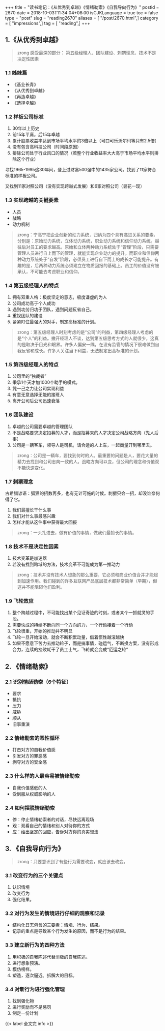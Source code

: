 +++
title = "读书笔记：《从优秀到卓越》《情绪勒索》《自我导向行为》"
postid = 2670
date = 2018-10-03T11:34:04+08:00
isCJKLanguage = true
toc = false
type = "post"
slug = "reading2670"
aliases = [ "/post/2670.html",]
category = [ "impressions",]
tag = [ "reading",]
+++


## 1.《从优秀到卓越》

> zrong 感受最深的部分： 第五级经理人、团队建设、刺猬理念、技术不是决定性因素

### 1.1 姊妹篇

- 《基业长青》
- 《从优秀到卓越》
- 《再造卓越》
- 《选择卓越》

<!--more-->

### 1.2 样板公司标准

1. 30年以上历史
2. 前15年平庸，后15年卓越
3. 累计股票收益率达到市场平均水平的3倍以上（可口可乐沃尔玛等只有2.5倍）
4. 没有包含高科技公司（时间段原因）
5. 排除公司处于行业风口的情况（若整个行业收益率大大高于市场平均水平则排除这个行业）


寻找1965-1995这30年间，登上过财富500强中的1435家公司。找到了11家符合标准的样板公司。

又找到11家对照公司（没有实现跨越式发展）和6家对照公司（昙花一现）

### 1.3 实现跨越的关键要素

- 人员
- 战略
- 动力机制

> zrong：宁高宁把企业创新的动力系统，归纳为四个具有递进关系的要素，分别是：原始动力系统，立体动力系统，职业动力系统和信仰动力系统。越往后对员工的要求越高。原始和立体两种动力系统处于“管理”阶段，只需要管理人员进行自上而下的管理，就能实现企业动力的提升。而职业和信仰两种动力系统处于“自发”阶段，必须员工进行自下而上的成长才可能提升。有趣的是，后两种动力系统必须建立在物质回报的基础上。员工的价值没有被承认，不可能去考虑职业和信仰。

### 1.4 第五级经理人的特点

1. 拥有双重人格：极度坚定的意志，极度谦虚的为人
2. 公司成功高于个人成功
3. 遇到功劳归功于团队，遇到问题反省自己。
4. 重视团队的建设
5. 紧紧盯住最强大的对手，制定高标准的计划。

> zrong：第五级经理人时刻考虑的是“公司”的利益，第四级经理人考虑的是“个人”的利益。撇开经理人不谈，达到第五级思考方式的人就很少，这真的是取决于目光和眼界。许多人偏安一隅，在没有监管的情况下很难做到自我反省和成长。许多人关注当下利益，无法制定出高标准的计划。

### 1.5 第四级经理人的特点

1. 公司里的“独裁者”
2. 秉承1个天才加1000个助手的模式。
3. 凭一己之力让公司实现利益
4. 有意无意选择无能的接班人
5. 离开公司后公司迅速衰落

### 1.6 团队建设

1. 卓越的公司需要卓越的管理团队
2. 不是战略要求决定招募的人才，而是招募来的人才决定公司战略方向（先人后事）
3. 公司是一辆客车，领导人是司机，请合适的人上车，一起商量开到哪里去。

> zrong：公司是一辆车，要找到何时的人。最重要的问题是人，要花大量的精力去找到和公司志向一致的人。战略方向可以变，但公司的理念和价值观不能快速变化。

### 1.7 刺猬理念

古希腊谚语：狐狸的招数再多，也有无计可施的时候。刺猬只会一招，却没谁奈何得了它。

1. 我们最擅长干什么事
2. 我们对什么事最感兴趣
3. 怎样才能从这件事中获得最大回报

> zrong：一头扎进去，做有价值的事情，做我们最擅长的事情。

### 1.8 技术不是决定性因素

1. 技术变革是加速器
2. 若没有找到跨域的方法，技术变革不可能成为第一推动力

> zrong：技术并没有技术人想象的那么重要，它必须和商业价值合并才能起到加速作用。我们碰到的许多互联网产品底层技术都非常简单（早期），但这并不能阻碍他们盈利。

### 1.9 飞轮效应

1. 整个跨越过程中，不可能找出某个见证奇迹的时刻，或者某个一抓就灵的手段。
2. 需要快成的持续不断向同一个方向的力，一个行动接着一个行动
3. 飞轮很重，开始的推动并不明显
4. 飞轮一旦开始滚动，就会不断积累动量，借着惯性越滚越快
5. 如果不愿意下苦力去推动轮子，而是搞事情，碰运气，不断换方案，没有形成合力，连续的挫败耗干了员工士气，飞轮就会变成“厄运之轮”

## 2. 《情绪勒索》

### 2.1 识别情绪勒索（6个特征）

- 要求
- 抵抗
- 压力
- 威胁
- 顺从
- 旧事重演

### 2.2 情绪勒索的恶性循环

- 打击对方的自我价值感
- 引发对方的罪恶感
- 剥夺对方的安全感

### 2.3 什么样的人最容易被情绪勒索

- 自我价值感低的人
- 受到服从权威影响的人

### 2.4 如何摆脱情绪勒索

- 停：停止情绪勒索者的对话，尽快远离现场
- 观：观看自己的情绪和别人对待你的方式
- 应：给出坚定的回应，告诉对方你的真实想法

## 3. 《自我导向行为》

> zrong：只要意识到了有些行为需要改变，就应该去改变。

### 3.1 改变行为的三个关键点

1. 认识情境
2. 改变行为
3. 强化结果。

### 3.2 对行为发生的情境进行仔细的观察和记录

- 结构化日志包含的三要素：情境、行为、结果。
- 记录的重点是导致某个行为发生的原因，而不是行为的结果。

### 3.3 建立新行为的四种方法

1. 用积极的自我陈述代替消极的自我陈述。
2. 进行想象预演。
3. 模仿榜样。
4. 塑造，逐次逼近。拆解大的目标。

### 3.4 对新行为进行强化管理

1. 找到强化物
2. 进行奖励而不是惩罚
3. 制定一份计划

{{< label 全文完 info >}}